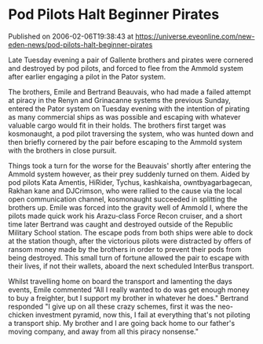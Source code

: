 # Pod Pilots Halt Beginner Pirates
Published on 2006-02-06T19:38:43 at https://universe.eveonline.com/new-eden-news/pod-pilots-halt-beginner-pirates

Late Tuesday evening a pair of Gallente brothers and pirates were cornered and destroyed by pod pilots, and forced to flee from the Ammold system after earlier engaging a pilot in the Pator system. 

The brothers, Emile and Bertrand Beauvais, who had made a failed attempt at piracy in the Renyn and Grinacanne systems the previous Sunday, entered the Pator system on Tuesday evening with the intention of pirating as many commercial ships as was possible and escaping with whatever valuable cargo would fit in their holds. The brothers first target was kosmonaught, a pod pilot traversing the system, who was hunted down and then briefly cornered by the pair before escaping to the Ammold system with the brothers in close pursuit. 

Things took a turn for the worse for the Beauvais' shortly after entering the Ammold system however, as their prey suddenly turned on them. Aided by pod pilots Kata Amentis, HiRider, Tychus, kashkaisha, owntbyagarbagecan, Rakhan kane and DJCrimson, who were rallied to the cause via the local open communication channel, kosmonaught succeeded in splitting the brothers up. Emile was forced into the gravity well of Ammold I, where the pilots made quick work his Arazu-class Force Recon cruiser, and a short time later Bertrand was caught and destroyed outside of the Republic Military School station. The escape pods from both ships were able to dock at the station though, after the victorious pilots were distracted by offers of ransom money made by the brothers in order to prevent their pods from being destroyed. This small turn of fortune allowed the pair to escape with their lives, if not their wallets, aboard the next scheduled InterBus transport.

Whilst travelling home on board the transport and lamenting the days events, Emile commented “All I really wanted to do was get enough money to buy a freighter, but I support my brother in whatever he does." Bertrand responded "I give up on all these crazy schemes, first it was the neo-chicken investment pyramid, now this, I fail at everything that's not piloting a transport ship. My brother and I are going back home to our father's moving company, and away from all this piracy nonsense."
